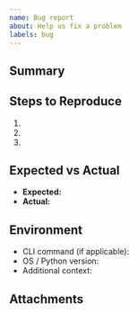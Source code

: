 ```yaml
---
name: Bug report
about: Help us fix a problem
labels: bug
---
```


## Summary

<!-- Briefly describe the issue -->

## Steps to Reproduce
1. 
2. 
3. 

## Expected vs Actual
- **Expected:**
- **Actual:**

## Environment
- CLI command (if applicable):
- OS / Python version:
- Additional context:

## Attachments
<!-- Optional: screenshots, sample data, stack traces -->
